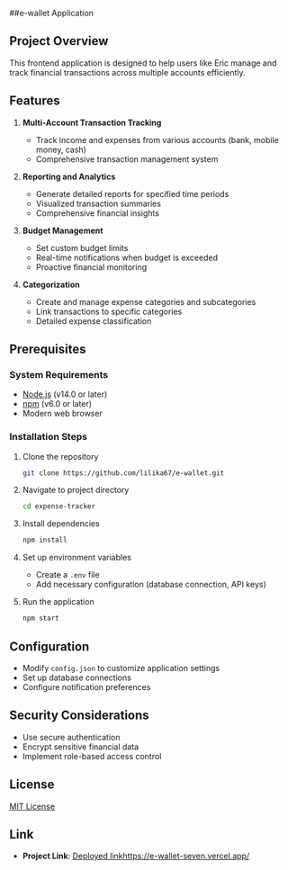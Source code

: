 ##e-wallet Application

## Project Overview

This frontend application is designed to help users like Eric manage and track financial transactions across multiple accounts efficiently.

## Features

1. **Multi-Account Transaction Tracking**
   - Track income and expenses from various accounts (bank, mobile money, cash)
   - Comprehensive transaction management system

2. **Reporting and Analytics**
   - Generate detailed reports for specified time periods
   - Visualized transaction summaries
   - Comprehensive financial insights

3. **Budget Management**
   - Set custom budget limits
   - Real-time notifications when budget is exceeded
   - Proactive financial monitoring

4. **Categorization**
   - Create and manage expense categories and subcategories
   - Link transactions to specific categories
   - Detailed expense classification

## Prerequisites

### System Requirements
- [Node.js](https://nodejs.org/) (v14.0 or later)
- [npm](https://www.npmjs.com/) (v6.0 or later)
- Modern web browser

### Installation Steps
1. Clone the repository
   ```bash
   git clone https://github.com/lilika67/e-wallet.git
   ```

2. Navigate to project directory
   ```bash
   cd expense-tracker
   ```

3. Install dependencies
   ```bash
   npm install
   ```

4. Set up environment variables
   - Create a `.env` file
   - Add necessary configuration (database connection, API keys)

5. Run the application
   ```bash
   npm start
   ```

## Configuration

- Modify `config.json` to customize application settings
- Set up database connections
- Configure notification preferences

## Security Considerations
- Use secure authentication
- Encrypt sensitive financial data
- Implement role-based access control


## License
[MIT License](https://opensource.org/licenses/MIT)

## Link

- **Project Link**: [Deployed link]()https://e-wallet-seven.vercel.app/

